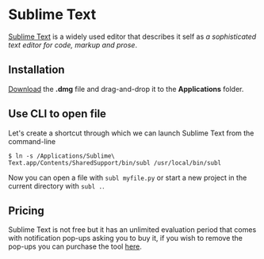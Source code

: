 # Sublime Text

[Sublime Text](http://www.sublimetext.com/) is a widely used editor that describes it self as _a sophisticated text editor for code, markup and prose_.

## Installation

[Download](http://www.sublimetext.com/) the **.dmg** file and drag-and-drop it to the **Applications** folder.

## Use CLI to open file

Let's create a shortcut through which we can launch Sublime Text from the command-line

```console
$ ln -s /Applications/Sublime\ Text.app/Contents/SharedSupport/bin/subl /usr/local/bin/subl
```

Now you can open a file with `subl myfile.py` or start a new project in the current directory with `subl .`.

## Pricing

Sublime Text is not free but it has an unlimited evaluation period that comes with notification pop-ups asking you to buy it, if you wish to remove the pop-ups you can purchase the tool [here](http://www.sublimetext.com/buy).
